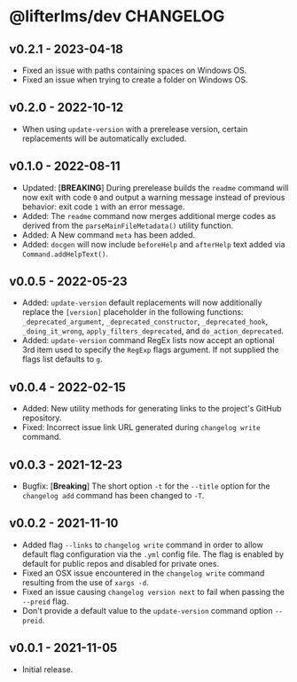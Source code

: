 @lifterlms/dev CHANGELOG
========================
v0.2.1 - 2023-04-18
----------

+ Fixed an issue with paths containing spaces on Windows OS.
+ Fixed an issue when trying to create a folder on Windows OS.


v0.2.0 - 2022-10-12
-------------------

+ When using `update-version` with a prerelease version, certain replacements will be automatically excluded.


v0.1.0 - 2022-08-11
-------------------

+ Updated: [**BREAKING**] During prerelease builds the `readme` command will now exit with code `0` and output a warning message instead of previous behavior: exit code `1` with an error message.
+ Added: The `readme` command now merges additional merge codes as derived from the `parseMainFileMetadata()` utility function.
+ Added: A New command `meta` has been added.
+ Added: `docgen` will now include `beforeHelp` and `afterHelp` text added via `Command.addHelpText()`.


v0.0.5 - 2022-05-23
-------------------

+ Added: `update-version` default replacements will now additionally replace the `[version]` placeholder in the following functions: `_deprecated_argument`, `_deprecated_constructor`, `_deprecated_hook`, `_doing_it_wrong`, `apply_filters_deprecated`, and `do_action_deprecated`.
+ Added: `update-version` command RegEx lists now accept an optional 3rd item used to specify the `RegExp` flags argument. If not supplied the flags list defaults to `g`.


v0.0.4 - 2022-02-15
-------------------

+ Added: New utility methods for generating links to the project's GitHub repository.
+ Fixed: Incorrect issue link URL generated during `changelog write` command.


v0.0.3 - 2021-12-23
-------------------

+ Bugfix: [**Breaking**] The short option `-t` for the `--title` option for the `changelog add` command has been changed to `-T`.


v0.0.2 - 2021-11-10
-------------------

+ Added flag `--links` to `changelog write` command in order to allow default flag configuration via the `.yml` config file. The flag is enabled by default for public repos and disabled for private ones.
+ Fixed an OSX issue encountered in the `changelog write` command resulting from the use of `xargs -d`.
+ Fixed an issue causing `changelog version next` to fail when passing the `--preid` flag.
+ Don't provide a default value to the `update-version` command option `--preid`.


v0.0.1 - 2021-11-05
-------------------

+ Initial release.
